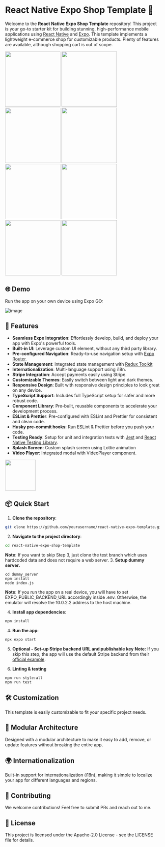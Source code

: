 # React Native Expo Shop Template 🌟

Welcome to the **React Native Expo Shop Template** repository! This project is your go-to starter kit for building stunning, high-performance mobile applications using [React Native](https://reactnative.dev/) and [Expo](https://expo.dev/).
This template implements a lightweight e-commerce shop for customizable products. Plenty of features are available, although shopping cart is out of scope.

<img src="https://github.com/user-attachments/assets/3386f5fe-4901-4738-9048-12821d58416f" width="180">
<img src="https://github.com/user-attachments/assets/22291778-e746-43f1-af4f-fcd465a56e7c" width="180">
<img src="https://github.com/user-attachments/assets/9f92b514-1c3a-4607-b017-716904d81a11" width="180">
<img src="https://github.com/user-attachments/assets/7bc281a4-f11a-49b2-8ecf-aa95ad0f48cc" width="180">
<img src="https://github.com/user-attachments/assets/de1fb2fe-6cbc-402b-b938-ebbf2b5a4e99" width="180">
<img src="https://github.com/user-attachments/assets/c4828937-a6cb-44ea-a9aa-a19ca42d5876" width="180">
<img src="https://github.com/user-attachments/assets/119c99f4-3ef3-4e0a-adb9-ef8c6d11f39c" width="180">
<img src="https://github.com/user-attachments/assets/d5056159-abaa-48e9-8a14-7f835b6f15bf" width="180">

## 🌐 Demo

Run the app on your own device using Expo GO:

![image](https://github.com/user-attachments/assets/6374db3a-1374-4ae3-9ffb-6505caecc70f)

## 🚀 Features

- **Seamless Expo Integration**: Effortlessly develop, build, and deploy your app with Expo's powerful tools.
- **Built-in UI**: Leverage custom UI element, without any third party library.
- **Pre-configured Navigation**: Ready-to-use navigation setup with [Expo Router](https://docs.expo.dev/router/introduction/).
- **State Management**: Integrated state management with [Redux Toolkit](https://redux-toolkit.js.org/)
- **Internationalization**: Multi-language support using i18n.
- **Stripe Integration**: Accept payments easily using Stripe.
- **Customizable Themes**: Easily switch between light and dark themes.
- **Responsive Design**: Built with responsive design principles to look great on any device.
- **TypeScript Support**: Includes full TypeScript setup for safer and more robust code.
- **Component Library**: Pre-built, reusable components to accelerate your development process.
- **ESLint & Prettier**: Pre-configured with ESLint and Prettier for consistent and clean code.
- **Husky pre-commit hooks**: Run ESLint & Prettier before you push your code.
- **Testing Ready**: Setup for unit and integration tests with [Jest](https://jestjs.io/) and [React Native Testing Library](https://callstack.github.io/react-native-testing-library/).
- **Splash Screen**: Custom splash screen using Lottie animation
- **Video Player**: Integrated modal with VideoPlayer component.
<img src="https://github.com/user-attachments/assets/1e42cb30-b784-45c5-b240-132c8b8d337a" width="100">

## 📦 Quick Start

1. **Clone the repository**:

```sh
git clone https://github.com/yourusername/react-native-expo-template.git
```

2. **Navigate to the project directory**:

```sh
cd react-native-expo-shop-template
```

**Note:** If you want to skip Step 3, just clone the test branch which uses hardcoded data and does not require a web server. 3. **Setup dummy server.**

```
cd dummy_server
npm install
node index.js
```

**Note:** If you run the app on a real device, you will have to set EXPO_PUBLIC_BACKEND_URL accordingly inside .env. Otherwise, the emulator will resolve the 10.0.2.2 address to the host machine.

4. **Install app dependencies**:

```sh
npm install
```

4. **Run the app**:

```sh
npx expo start
```

5. **Optional - Set-up Stripe backend URL and publishable key**
   **Note:** If you skip this step, the app will use the default Stripe backend from their [official example](https://glitch.com/edit/#!/expo-stripe-server-example).

6. **Linting & testing**

```
npm run style:all
npm run test
```

## 🛠️ Customization

This template is easily customizable to fit your specific project needs.

## 🧩 Modular Architecture

Designed with a modular architecture to make it easy to add, remove, or update features without breaking the entire app.

## 🌍 Internationalization

Built-in support for internationalization (i18n), making it simple to localize your app for different languages and regions.

## 🤝 Contributing

We welcome contributions! Feel free to submit PRs and reach out to me.

## 📄 License

This project is licensed under the Apache-2.0 License - see the LICENSE file for details.
